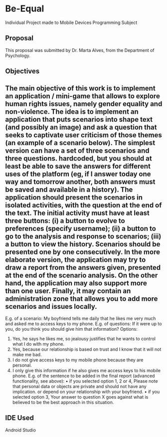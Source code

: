 # Be-Equal
Individual Project made to Mobile Devices Programming Subject

## Proposal

This proposal was submitted by Dr. Marta Alves, from the Department of Psychology.

## Objectives

The main objective of this work is to implement an application / mini-game that allows to explore human rights issues, namely gender equality and non-violence. The idea is to implement an application that puts scenarios into shape
text (and possibly an image) and ask a question that seeks to captivate user criticism of those themes (an example of a scenario below). The simplest version can have a set of three scenarios and three questions.
hardcoded, but you should at least be able to save the answers for different uses of the platform (eg, if I answer today one way and tomorrow another, both answers must be saved and available in a history). The application should present the scenarios in isolated activities, with the question at the end of the text. The initial activity must have at least three buttons:
(i) a button to evolve to preferences
(specify username);
(ii) a button to go to the analysis and response to
scenarios;
(iii) a button to view the history. Scenarios should be presented one by one consecutively.
In the more elaborate version, the application may try to draw a report from the answers given, presented at the end of the scenario analysis. On the other hand, the application may also support more than one user. Finally, it may contain an administration zone that allows you to add more scenarios and issues locally.
-
E.g. of a scenario:
My boyfriend tells me daily that he likes me very much and asked me to
access keys to my phone.
E.g. of questions:
If it were up to you, do you think you should give him that information?
Options:
1. Yes, he says he likes me, so jealousy justifies that he wants to control
what I do with my phone.
2. Yes, because our relationship is based on trust and I know that it will not make me
bad.
3. I do not give access keys to my mobile phone because they are personal.
4. I only give this information if he also gives me access keys to his mobile phone.
E.g. of the sentence to be added in the final report (advanced functionality, see above):
• if you selected option 1, 2 or 4,
Please note that personal data or objects are private and should not have any implication.
or depend on your relationship with your boyfriend.
• if you selected option 3,
Your answer to question X goes against what is believed to be the best approach in this situation.

## IDE Used

Android Studio
